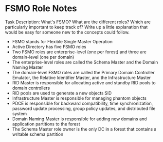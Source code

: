 # FSMO Role Notes
Task Description: What's FSMO?
What are the different roles? Which are particularly important to keep track of?
Write up a little explanation that would be easy for someone new to the concepts could follow.

- FSMO stands for Flexible Single Master Operation
- Active Directory has five FSMO roles
- Two FSMO roles are enterprise-level (one per forest) and three are domain-level (one per domain)
- The enterprise-level roles are called the Schema Master and the Domain Naming Master
- The domain-level FSMO roles are called the Primary Domain Controller Emulator, the Relative Identifier Master, and the Infrastructure Master
- RID Master is responsible for allocating active and standby RID pools to domain controllers
- RID pools are used to generate a new objects SID
- Infrastructure Master is responsible for managing phantom objects
- PDCE is responsible for backward compatibility, time synchronization, password update processing, group policy updates, and distributed file system
- Domain Naming Master is responsible for adding new domains and application partitions to the forest
- The Schema Master role owner is the only DC in a forest that contains a writable schema partition